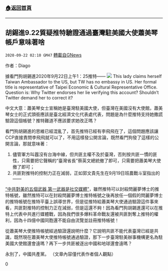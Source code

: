 ###  [:house:返回首頁](https://github.com/ourhimalayas/txt)
---

## 胡錫進9.22質疑推特驗證通過臺灣駐美國大使蕭美琴帳戶意味著啥
`2020-09-22 02:10 GM47` [轉載自GNews](https://gnews.org/zh-hant/376035/)

作者：Diago

據看門狗胡錫進2020年9月22日上午1：25推特——
![](https://s3.amazonaws.com/gnews-media-offload/wp-content/uploads/2020/09/22020414/%E9%85%8D%E5%9B%BE1-2.png)
This lady claims herself Taiwan Ambassador to the US, but TW has no embassy in US. Her formal title is representative of Taipei Economic & Cultural Representative Office. Question is: Why Twitter endorses her lie verifying this account? Shouldn’t Twitter demand her to correct it?

中文大意：蕭美琴女士宣稱她是臺灣駐美國大使，但臺灣在美國沒有大使館，蕭美琴女士的正式頭銜應該是臺北經濟文化代表處代表，問題是為什麼推特支持她撒謊驗證這個帳號？推特難道不應該要求她改正嗎？

看門狗胡錫進的思維已經混亂了，首先推特已經有李飛飛在了，這個問題應該讓CCP直接責問李飛飛就可以了，不用這樣發公開言論，既然看門狗發了這樣的公開言論，那就意味著：

1. 儘管軍方叫囂沒有台海中線，但共匪主權不及於臺灣，否則按共匪一慣的匪性，只需要把它聲稱的“臺灣省長”蔡英文總統撤了即可，只需要把蕭美琴大使撤了即可；
2. 共匪對推特的控制力正在減弱，正如郭文貴先生在9月19日班農戰斗室指出的——


[“中共對美的五個武器,第一武器是社交媒體”](https://twitter.com/Collidorra/status/1307831021262446592)，雖然推特可以封殺閆麗夢博士的推特帳號，雖然推特可以在封殺閆麗夢博士推特帳號之後再放任一個假的閆麗夢博士的推特帳號在推特平臺上誤導世界，但是從推特給蕭美琴大使通過驗證這件事來看，共匪對推特的控制力正在減弱，但是這還不夠！因為看門狗胡錫進還可以在推特上代表中共進行媒體戰，因為我們很多爆料革命戰友還被共匪剝奪上推特的權利，因為十四億中國同胞還不能自由流覽並註冊推特帳號！

從蕭美琴大使推特帳號經過驗證還說明什麼？它說明共匪不能代表臺灣已經是共識，既然現在蕭美琴大使推特帳號通過驗證，那下一步臺灣駐美辦事機構更名為駐美國大使館還會遠嗎？再下一步共匪被逐出中國和地球還會遠嗎？

永別了，中國共產黨。 （文章內容僅代表作者個人觀點）

0
